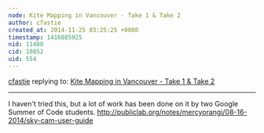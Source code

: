 ```yaml
---
node: Kite Mapping in Vancouver - Take 1 & Take 2
author: cfastie
created_at: 2014-11-25 03:25:25 +0000
timestamp: 1416885925
nid: 11400
cid: 10852
uid: 554
---
```




[cfastie](../profile/cfastie) replying to: [Kite Mapping in Vancouver - Take 1 & Take 2](../notes/MelissaN/11-25-2014/kite-mapping-in-vancouver-take-1-take-2)

----
I haven't tried this, but a lot of work has been done on it by two Google Summer of Code students.
http://publiclab.org/notes/mercyorangi/08-16-2014/sky-cam-user-guide

